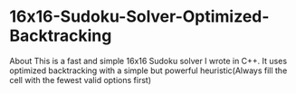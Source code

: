 # 16x16-Sudoku-Solver-Optimized-Backtracking
About This is a fast and simple 16x16 Sudoku solver I wrote in C++. It uses optimized backtracking with a simple but powerful heuristic(Always fill the cell with the fewest valid options first)

